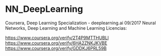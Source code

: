 # NN_DeepLearning
Coursera, Deep Learning Specialization - deeplearning.ai 09/2017
Neural Networks, Deep Learning and Machine Learning 
Licencias: 

https://www.coursera.org/verify/2T4P9MTTHUBLl  
https://www.coursera.org/verify/6HA2ZNKJKVBE  
https://www.coursera.org/verify/GDDKJ6PRL59B 
